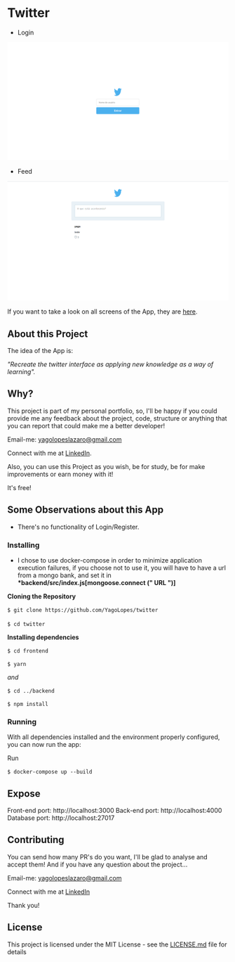 # Twitter

- Login

![Preview-Screens](https://github.com/YagoLopes/twitter/blob/master/doc/assets/img/twitter-login.png)

- Feed

![Preview-Screens](https://github.com/YagoLopes/twitter/blob/master/doc/assets/img/twitter-feed.png)

If you want to take a look on all screens of the App, they are [here](https://5tbsz.csb.app/).

## About this Project

The idea of the App is:

_"Recreate the twitter interface as applying new knowledge as a way of learning"._

## Why?

This project is part of my personal portfolio, so, I'll be happy if you could provide me any feedback about the project, code, structure or anything that you can report that could make me a better developer!

Email-me: yagolopeslazaro@gmail.com

Connect with me at [LinkedIn](https://www.linkedin.com/in/yago-lopes-l%C3%A1zaro-917536140/).

Also, you can use this Project as you wish, be for study, be for make improvements or earn money with it!

It's free!

## Some Observations about this App

- There's no functionality of Login/Register.

### Installing

- I chose to use docker-compose in order to minimize application execution failures, if you choose not to use it, you will have to have a url from a mongo bank, and set it in **\*backend/src/index.js[mongoose.connect (" URL ")]**

**Cloning the Repository**

```
$ git clone https://github.com/YagoLopes/twitter

$ cd twitter
```

**Installing dependencies**

```
$ cd frontend
```

```
$ yarn
```

_and_

```
$ cd ../backend
```

```
$ npm install
```

### Running

With all dependencies installed and the environment properly configured, you can now run the app:

Run

```
$ docker-compose up --build
```

## Expose

Front-end port: http://localhost:3000
Back-end port: http://localhost:4000
Database port: http://localhost:27017

## Contributing

You can send how many PR's do you want, I'll be glad to analyse and accept them! And if you have any question about the project...

Email-me: yagolopeslazaro@gmail.com

Connect with me at [LinkedIn](https://www.linkedin.com/in/yago-lopes-l%C3%A1zaro-917536140/)

Thank you!

## License

This project is licensed under the MIT License - see the [LICENSE.md](https://github.com/YagoLopes/twitter/blob/master/LICENSE) file for details
